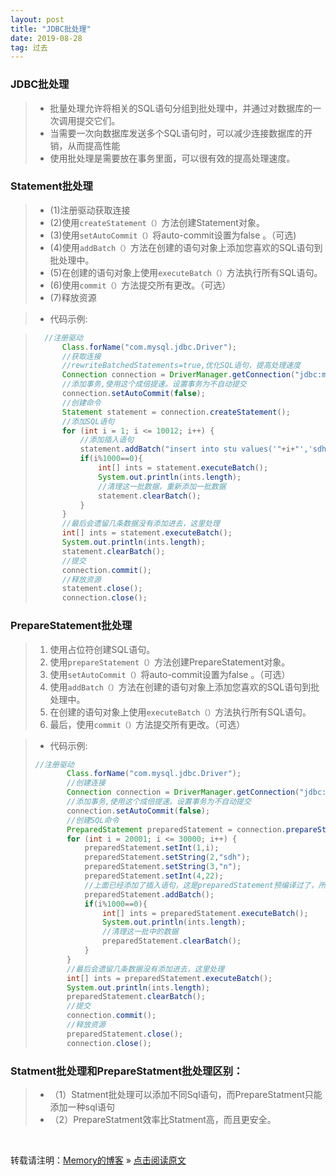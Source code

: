 ```yaml
---
layout: post
title: "JDBC批处理"
date: 2019-08-28
tag: 过去
---
```

### JDBC批处理

> * 批量处理允许将相关的SQL语句分组到批处理中，并通过对数据库的一次调用提交它们。
> * 当需要一次向数据库发送多个SQL语句时，可以减少连接数据库的开销，从而提高性能
> * 使用批处理是需要放在事务里面，可以很有效的提高处理速度。
    
### Statement批处理

> - (1)注册驱动获取连接
> - (2)使用`createStatement（）`方法创建Statement对象。
> - (3)使用`setAutoCommit（）`将auto-commit设置为false 。（可选)
> - (4)使用`addBatch（）`方法在创建的语句对象上添加您喜欢的SQL语句到批处理中。
> - (5)在创建的语句对象上使用`executeBatch（）`方法执行所有SQL语句。
> - (6)使用`commit（）`方法提交所有更改。（可选）
> - (7)释放资源

> * 代码示例:  

> ```java
>   //注册驱动
>       Class.forName("com.mysql.jdbc.Driver");
>       //获取连接
>       //rewriteBatchedStatements=true,优化SQL语句，提高处理速度
>       Connection connection = DriverManager.getConnection("jdbc:mysql://localhost:3306/myschool?" + "useSSL=true&characterEncoding=utf8&rewriteBatchedStatements=true","root","root");
>       //添加事务,使用这个成倍提速。设置事务为不自动提交
>       connection.setAutoCommit(false);
>       //创建命令
>       Statement statement = connection.createStatement();
>       //添加SQL语句
>       for (int i = 1; i <= 10012; i++) {
>           //添加插入语句
>           statement.addBatch("insert into stu values('"+i+"','sdh','n',22)");
>           if(i%1000==0){
>               int[] ints = statement.executeBatch();
>               System.out.println(ints.length);
>               //清理这一批数据，重新添加一批数据
>               statement.clearBatch();
>           }
>       }
>       //最后会遗留几条数据没有添加进去，这里处理
>       int[] ints = statement.executeBatch();
>       System.out.println(ints.length);
>       statement.clearBatch();
>       //提交
>       connection.commit();
>       //释放资源
>       statement.close();
>       connection.close();
> ```

### PrepareStatement批处理

> 1. 使用占位符创建SQL语句。
> 2. 使用`prepareStatement（）`方法创建PrepareStatement对象。
> 3. 使用`setAutoCommit（）`将auto-commit设置为false 。（可选）
> 4. 使用`addBatch（）`方法在创建的语句对象上添加您喜欢的SQL语句到批处理中。
> 5. 在创建的语句对象上使用`executeBatch（）`方法执行所有SQL语句。
> 6. 最后，使用`commit（）`方法提交所有更改。（可选）

> * 代码示例:
> ```java
> //注册驱动
>        Class.forName("com.mysql.jdbc.Driver");
>        //创建连接
>        Connection connection = DriverManager.getConnection("jdbc:mysql://localhost:3306/myschool?" + "useSSL=true&characterEncoding=utf8&rewriteBatchedStatements=true","root","root");
>        //添加事务,使用这个成倍提速。设置事务为不自动提交
>        connection.setAutoCommit(false);
>        //创建SQL命令
>        PreparedStatement preparedStatement = connection.prepareStatement("insert into stu values(?,?,?,?)");
>        for (int i = 20001; i <= 30000; i++) {
>            preparedStatement.setInt(1,i);
>            preparedStatement.setString(2,"sdh");
>            preparedStatement.setString(3,"n");
>            preparedStatement.setInt(4,22);
>            //上面已经添加了插入语句，这是preparedStatement预编译过了，所以这里不用重复添加插入语句
>            preparedStatement.addBatch();
>            if(i%1000==0){
>                int[] ints = preparedStatement.executeBatch();
>                System.out.println(ints.length);
>                //清理这一批中的数据
>                preparedStatement.clearBatch();
>            }
>        }
>        //最后会遗留几条数据没有添加进去，这里处理
>        int[] ints = preparedStatement.executeBatch();
>        System.out.println(ints.length);
>        preparedStatement.clearBatch();
>        //提交
>        connection.commit();
>        //释放资源
>        preparedStatement.close();
>        connection.close();
> ```

### Statment批处理和PrepareStatment批处理区别：
> * （1）Statment批处理可以添加不同Sql语句，而PrepareStatment只能添加一种sql语句
> * （2）PrepareStatment效率比Statment高，而且更安全。

<br>
    
转载请注明：[Memory的博客](https://www.shendonghai.com) » [点击阅读原文](https://www.shendonghai.com/2019/08/JDBC%E6%89%B9%E5%A4%84%E7%90%86/) 
